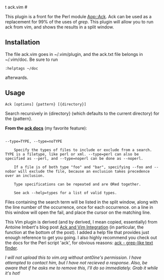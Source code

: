 t ack.vim #

This plugin is a front for the Perl module
[App::Ack](http://search.cpan.org/~petdance/ack/ack).  Ack can be used as a
replacement for 99% of the uses of _grep_.  This plugin will allow you to run
ack from vim, and shows the results in a split window.


## Installation ##

The file ack.vim goes in ~/.vim/plugin, and the ack.txt file belongs in ~/.vim/doc.  Be sure to run

    :helptags ~/doc

afterwards.


## Usage ##

    Ack [options] {pattern} [{directory}]

Search recursively in {directory} (which defaults to the current directory) for the {pattern}.

**From the [ack docs](http://search.cpan.org/~petdance/ack/ack)** (my favorite feature):

<pre><code>
--type=TYPE, --type=noTYPE

    Specify the types of files to include or exclude from a search. TYPE is a filetype, like perl or xml. --type=perl can also be specified as --perl, and --type=noperl can be done as --noperl.

    If a file is of both type "foo" and "bar", specifying --foo and --nobar will exclude the file, because an exclusion takes precedence over an inclusion.

    Type specifications can be repeated and are ORed together.

    See ack --help=types for a list of valid types.
</pre></code>

Files containing the search term will be listed in the split window, along with
the line number of the occurrence, once for each occurrence.  <Enter> on a line
in this window will open the fail, and place the cursor on the matching line.

This Vim plugin is derived (and by derived, I mean copied, essentially) from
Antoine Imbert's blog post [Ack and Vim
Integration](http://blog.ant0ine.com/2007/03/ack_and_vim_integration.html) (in
particular, the function at the bottom of the post).  I added a help file that
provides just enough reference to get you going.  I also highly recommend you
check out the docs for the Perl script 'ack', for obvious reasons: [ack -
grep-like text finder](http://search.cpan.org/~petdance/ack/ack).


_I will not upload this to vim.org without ant0ine's permission.  I have
attempted to contact him, but I have not recieved a response.  Also, be aware
that if he asks me to remove this, I'll do so immediately.  Grab it while it's
hot!_
